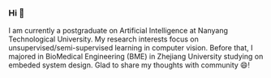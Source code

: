 ### Hi 👋
I am currently a postgraduate on Artificial Intelligence at Nanyang Technological University. My research interests focus on unsupervised/semi-supervised learning in computer vision. Before that, I majored in BioMedical Engineering (BME) in Zhejiang University studying on embeded system design. Glad to share my thoughts with community 😄!

<!--
**xing0047/xing0047** is a ✨ _special_ ✨ repository because its `README.md` (this file) appears on your GitHub profile.

Here are some ideas to get you started:

- 🔭 I’m currently working on ...
- 🌱 I’m currently learning ...
- 👯 I’m looking to collaborate on ...
- 🤔 I’m looking for help with ...
- 💬 Ask me about ...
- 📫 How to reach me: ...
- 😄 Pronouns: ...
- ⚡ Fun fact: ...
-->
